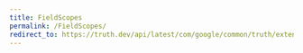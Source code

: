```yaml
---
title: FieldScopes
permalink: /FieldScopes/
redirect_to: https://truth.dev/api/latest/com/google/common/truth/extensions/proto/FieldScopes.html
---
```


